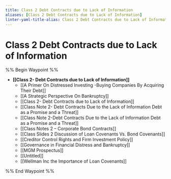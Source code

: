 ```yaml
---
title: Class 2 Debt Contracts due to Lack of Information
aliases: [Class 2 Debt Contracts due to Lack of Information]
linter-yaml-title-alias: Class 2 Debt Contracts due to Lack of Information
---
```


# Class 2 Debt Contracts due to Lack of Information

%% Begin Waypoint %%
- **[[Class 2- Debt Contracts due to Lack of Information]]**
	- [[A Primer On Distressed Investing -Buying Companies By Acquiring Their Debt]]
	- [[A Strategic Perspective On Bankruptcy]]
	- [[Class 2- Debt Contracts due to Lack of Information]]
	- [[Class Note 2- Debt Contracts Due to the Lack of Information Debt as a Promise and a Threat]]
	- [[Class Note 2-Debt Contracts Due to the Lack of Information Debt as a Promise and a Threat]]
	- [[Class Notes 2 – Corporate Bond Contracts]]
	- [[Class Slides 2 Discussion of Loan Covenants Vs. Bond Covenants]]
	- [[Creditor Control Rights and Firm Investment Policy]]
	- [[Governance in Financial Distress and Bankruptcy]]
	- [[MGM Prospectus]]
	- [[Untitled]]
	- [[Wellman Inc the Importance of Loan Covenants]]

%% End Waypoint %%
